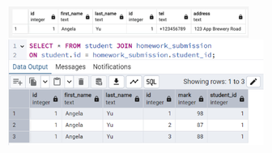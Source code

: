 ![SQL JOIN ("Inner Join")](image.png)
![Joining student table with homework_submission table](image-1.png)